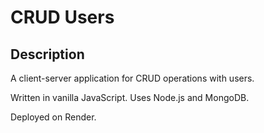 # CRUD Users

## Description

A client-server application for CRUD operations with users. 

Written in vanilla JavaScript. Uses Node.js and MongoDB. 

Deployed on Render.
